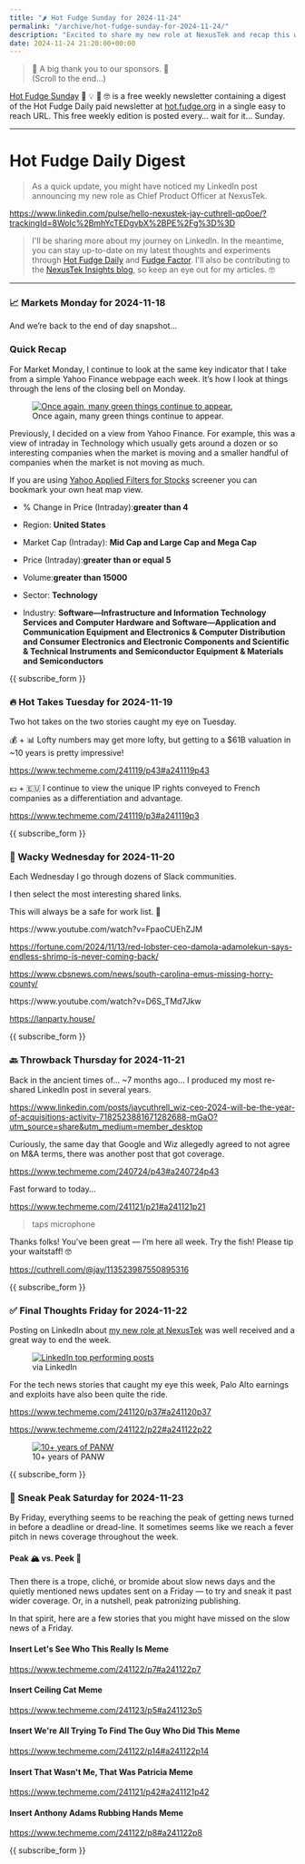```yaml
---
title: "🌶️ Hot Fudge Sunday for 2024-11-24"
permalink: "/archive/hot-fudge-sunday-for-2024-11-24/"
description: "Excited to share my new role at NexusTek and recap this week&#39;s market insights and hot takes!"
date: 2024-11-24 21:20:00+00:00
---
```


<!-- buttondown-editor-mode: fancy --><blockquote class="pullquote"><p>🙏 A big thank you to our sponsors. 🙏<br>(Scroll to the end…)</p></blockquote><p><a target="_blank" rel="noopener noreferrer nofollow" href="https://hot.fudge.org">Hot Fudge Sunday</a> 🤔 💡 🤯 🤓 is a free weekly newsletter containing a digest of the Hot Fudge Daily paid newsletter at <a target="_blank" rel="noopener noreferrer nofollow" href="https://hot.fudge.org">hot.fudge.org</a> in a single easy to reach URL. This free weekly edition is posted every… wait for it… Sunday.</p><hr><h1>Hot Fudge Daily Digest</h1><blockquote><p>As a quick update, you might have noticed my LinkedIn post announcing my new role as Chief Product Officer at NexusTek.</p></blockquote><p><a target="_blank" rel="noopener noreferrer nofollow" href="https://www.linkedin.com/pulse/hello-nexustek-jay-cuthrell-qp0oe/?trackingId=8WoIc%2BmhYcTEDgvbX%2BPE%2Fg%3D%3D">https://www.linkedin.com/pulse/hello-nexustek-jay-cuthrell-qp0oe/?trackingId=8WoIc%2BmhYcTEDgvbX%2BPE%2Fg%3D%3D</a></p><blockquote><p>I'll be sharing more about my journey on LinkedIn. In the meantime, you can stay up-to-date on my latest thoughts and experiments through<span> </span><a target="_self" rel="noopener noreferrer nofollow" class="XfXlvipTSrxjPDmBIXpWhHUCdAMDxlRIsg " href="https://hot.fudge.org/">Hot Fudge Daily</a><span> </span>and<span> </span><a target="_self" rel="noopener noreferrer nofollow" class="XfXlvipTSrxjPDmBIXpWhHUCdAMDxlRIsg " href="https://fudge.org/">Fudge Factor</a>. I'll also be contributing to the<span> </span><a target="_self" rel="noopener noreferrer nofollow" class="XfXlvipTSrxjPDmBIXpWhHUCdAMDxlRIsg " href="https://nexustek.com/insights">NexusTek Insights blog</a>, so keep an eye out for my articles. 🤓</p></blockquote><hr><h3>📈 Markets Monday for 2024-11-18</h3><p>And we’re back to the end of day snapshot…</p><h3 data-pm-slice="1 1 []">Quick Recap</h3><p>For Market Monday, I continue to look at the same key indicator that I take from a simple Yahoo Finance webpage each week. It’s how I look at things through the lens of the closing bell on Monday.</p><figure><a href="https://finance.yahoo.com/screener/568c8b06-3f3e-497e-bae7-6dd1defc231c/heatmap" target="_blank" rel="noopener noreferrer"><img src="https://assets.buttondown.email/images/12b78f69-f6c7-4924-ac41-69cb2cc43511.png?w=960&amp;fit=max" alt="Once again, many green things continue to appear." draggable="false"></a><figcaption>Once again, many green things continue to appear.</figcaption></figure><p>Previously, I decided on a view from Yahoo Finance. For example, this was a view of intraday in Technology which usually gets around a dozen or so interesting companies when the market is moving and a smaller handful of companies when the market is not moving as much.</p><p>If you are using <a target="_blank" rel="noopener noreferrer nofollow" href="https://finance.yahoo.com/screener/568c8b06-3f3e-497e-bae7-6dd1defc231c/heatmap">Yahoo Applied Filters for Stocks</a> screener you can bookmark your own heat map view.</p><ul><li><p>% Change in Price (Intraday):<strong>greater than 4</strong></p></li><li><p>Region: <strong>United States</strong></p></li><li><p>Market Cap (Intraday): <strong>Mid Cap and Large Cap and Mega Cap</strong></p></li><li><p>Price (Intraday):<strong>greater than or equal 5</strong></p></li><li><p>Volume:<strong>greater than 15000</strong></p></li><li><p>Sector: <strong>Technology</strong></p></li><li><p>Industry: <strong>Software—Infrastructure and Information Technology Services and Computer Hardware and Software—Application and Communication Equipment and Electronics &amp; Computer Distribution and Consumer Electronics and Electronic Components and Scientific &amp; Technical Instruments and Semiconductor Equipment &amp; Materials and Semiconductors</strong></p></li></ul><p>{{ subscribe_form }}</p><h3>🔥 Hot Takes Tuesday for 2024-11-19</h3><p>Two hot takes on the two stories caught my eye on Tuesday.</p><p>💰 + 📊 Lofty numbers may get more lofty, but getting to a $61B valuation in ~10 years is pretty impressive!</p><p><a target="_blank" rel="noopener noreferrer nofollow" href="https://www.techmeme.com/241119/p43#a241119p43">https://www.techmeme.com/241119/p43#a241119p43</a></p><p>💶 + 🇪🇺 I continue to view the unique IP rights conveyed to French companies as a differentiation and advantage.</p><p><a target="_blank" rel="noopener noreferrer nofollow" href="https://www.techmeme.com/241119/p3#a241119p3">https://www.techmeme.com/241119/p3#a241119p3</a></p><p>{{ subscribe_form }}</p><h3>🤪 Wacky Wednesday for 2024-11-20</h3><p>Each Wednesday I go through dozens of Slack communities.</p><p>I then select the most interesting shared links.</p><p>This will always be a safe for work list. 🙈</p><p>https://www.youtube.com/watch?v=FpaoCUEhZJM</p><p><a target="_blank" rel="noopener noreferrer nofollow" href="https://fortune.com/2024/11/13/red-lobster-ceo-damola-adamolekun-says-endless-shrimp-is-never-coming-back/">https://fortune.com/2024/11/13/red-lobster-ceo-damola-adamolekun-says-endless-shrimp-is-never-coming-back/</a></p><p><a target="_blank" rel="noopener noreferrer nofollow" href="https://www.cbsnews.com/news/south-carolina-emus-missing-horry-county/">https://www.cbsnews.com/news/south-carolina-emus-missing-horry-county/</a></p><p>https://www.youtube.com/watch?v=D6S_TMd7Jkw</p><p><a target="_blank" rel="noopener noreferrer nofollow" href="https://lanparty.house/">https://lanparty.house/</a></p><p>{{ subscribe_form }}</p><h3>🔙 Throwback Thursday for 2024-11-21</h3><p>Back in the ancient times of… ~7 months ago… I produced my most re-shared LinkedIn post in several years.</p><p><a target="_blank" rel="noopener noreferrer nofollow" href="https://www.linkedin.com/posts/jaycuthrell_wiz-ceo-2024-will-be-the-year-of-acquisitions-activity-7182523881671282688-mGaO?utm_source=share&amp;utm_medium=member_desktop">https://www.linkedin.com/posts/jaycuthrell_wiz-ceo-2024-will-be-the-year-of-acquisitions-activity-7182523881671282688-mGaO?utm_source=share&amp;utm_medium=member_desktop</a></p><p>Curiously, the same day that Google and Wiz allegedly agreed to not agree on M&amp;A terms, there was another post that got coverage.</p><p><a target="_blank" rel="noopener noreferrer nofollow" href="https://www.techmeme.com/240724/p43#a240724p43">https://www.techmeme.com/240724/p43#a240724p43</a></p><p>Fast forward to today…</p><p><a target="_blank" rel="noopener noreferrer nofollow" href="https://www.techmeme.com/241121/p21#a241121p21">https://www.techmeme.com/241121/p21#a241121p21</a></p><blockquote class="pullquote"><p>taps microphone</p></blockquote><p>Thanks folks! You’ve been great — I’m here all week. Try the fish! Please tip your waitstaff! 🤓</p><p><a target="_blank" rel="noopener noreferrer nofollow" href="https://cuthrell.com/@jay/113523987550895316">https://cuthrell.com/@jay/113523987550895316</a></p><p>{{ subscribe_form }}</p><h3>✅ Final Thoughts Friday for 2024-11-22</h3><p>Posting on LinkedIn about <a target="_blank" rel="noopener noreferrer nofollow" href="https://www.linkedin.com/in/jaycuthrell">my new role at NexusTek</a> was well received and a great way to end the week.</p><figure><a href="https://www.linkedin.com/in/jaycuthrell/" target="_blank" rel="noopener noreferrer"><img src="https://assets.buttondown.email/images/98d8ddef-3e08-4700-9d2f-97c8374a7ed0.png?w=960&amp;fit=max" alt="LinkedIn top performing posts" draggable="false"></a><figcaption>via LinkedIn</figcaption></figure><p>For the tech news stories that caught my eye this week, Palo Alto earnings and exploits have also been quite the ride.</p><p><a target="_blank" rel="noopener noreferrer nofollow" href="https://www.techmeme.com/241120/p37#a241120p37">https://www.techmeme.com/241120/p37#a241120p37</a></p><p><a target="_blank" rel="noopener noreferrer nofollow" href="https://www.techmeme.com/241122/p22#a241122p22">https://www.techmeme.com/241122/p22#a241122p22</a></p><figure><a href="https://www.google.com/finance/quote/PANW:NASDAQ" target="_blank" rel="noopener noreferrer"><img src="https://assets.buttondown.email/images/49de0317-30fe-4c31-9aff-e02efcf42c2f.png?w=960&amp;fit=max" alt="10+ years of PANW" draggable="false"></a><figcaption>10+ years of PANW</figcaption></figure><p></p><p>{{ subscribe_form }}</p><h3>🔮 Sneak Peak Saturday for 2024-11-23</h3><p>By Friday, everything seems to be reaching the peak of getting news turned in before a deadline or dread-line. It sometimes seems like we reach a fever pitch in news coverage throughout the week.</p><h4>Peak 🏔️ vs. Peek 👀</h4><p>Then there is a trope, cliché, or bromide about slow news days and the quietly mentioned news updates sent on a Friday — to try and sneak it past wider coverage. Or, in a nutshell, peak patronizing publishing.</p><p>In that spirit, here are a few stories that you might have missed on the slow news of a Friday.</p><h4>Insert Let's See Who This Really Is Meme</h4><p><a target="_blank" rel="noopener noreferrer nofollow" href="https://www.techmeme.com/241122/p7#a241122p7">https://www.techmeme.com/241122/p7#a241122p7</a></p><h4>Insert Ceiling Cat Meme</h4><p><a target="_blank" rel="noopener noreferrer nofollow" href="https://www.techmeme.com/241123/p5#a241123p5">https://www.techmeme.com/241123/p5#a241123p5</a></p><h4>Insert We're All Trying To Find The Guy Who Did This Meme</h4><p><a target="_blank" rel="noopener noreferrer nofollow" href="https://www.techmeme.com/241122/p14#a241122p14">https://www.techmeme.com/241122/p14#a241122p14</a></p><h4>Insert That Wasn't Me, That Was Patricia Meme</h4><p><a target="_blank" rel="noopener noreferrer nofollow" href="https://www.techmeme.com/241121/p42#a241121p42">https://www.techmeme.com/241121/p42#a241121p42</a></p><h4>Insert Anthony Adams Rubbing Hands Meme</h4><p><a target="_blank" rel="noopener noreferrer nofollow" href="https://www.techmeme.com/241122/p8#a241122p8">https://www.techmeme.com/241122/p8#a241122p8</a></p><p>{{ subscribe_form }}</p>